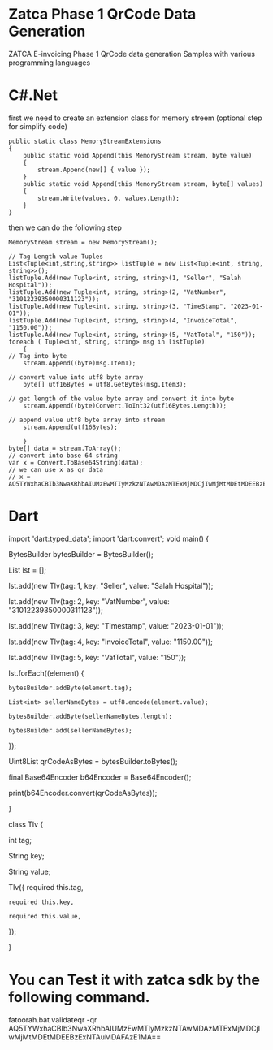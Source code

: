 # Zatca Phase 1 QrCode Data Generation
ZATCA E-invoicing Phase 1 QrCode data generation Samples with various programming languages 

# C#.Net

first we need to create an extension class for memory streem (optional step for simplify code)


    public static class MemoryStreamExtensions
    {
        public static void Append(this MemoryStream stream, byte value)
        {
            stream.Append(new[] { value });
        }
        public static void Append(this MemoryStream stream, byte[] values)
        {
            stream.Write(values, 0, values.Length);
        }
    }
    

then we can do the following step 


    MemoryStream stream = new MemoryStream();
	
    // Tag Length value Tuples
    List<Tuple<int,string,string>> listTuple = new List<Tuple<int, string, string>>();
    listTuple.Add(new Tuple<int, string, string>(1, "Seller", "Salah Hospital"));
    listTuple.Add(new Tuple<int, string, string>(2, "VatNumber", "31012239350000311123"));
    listTuple.Add(new Tuple<int, string, string>(3, "TimeStamp", "2023-01-01"));
    listTuple.Add(new Tuple<int, string, string>(4, "InvoiceTotal", "1150.00"));
    listTuple.Add(new Tuple<int, string, string>(5, "VatTotal", "150"));
    foreach ( Tuple<int, string, string> msg in listTuple)
        {
	// Tag into byte
        stream.Append((byte)msg.Item1);
	
	// convert value into utf8 byte array
        byte[] utf16Bytes = utf8.GetBytes(msg.Item3);
	
	// get length of the value byte array and convert it into byte
        stream.Append((byte)Convert.ToInt32(utf16Bytes.Length));
	
	// append value utf8 byte array into stream
        stream.Append(utf16Bytes);
	
        }
    byte[] data = stream.ToArray();  
    // convert into base 64 string
    var x = Convert.ToBase64String(data);
    // we can use x as qr data
    // x = AQ5TYWxhaCBIb3NwaXRhbAIUMzEwMTIyMzkzNTAwMDAzMTExMjMDCjIwMjMtMDEtMDEEBzExNTAuMDAFAzE1MA==
    

# Dart 

import 'dart:typed_data';
import 'dart:convert';
void main() {

  BytesBuilder bytesBuilder = BytesBuilder();
  
  List<Tlv> lst = [];
	
  lst.add(new Tlv(tag: 1, key: "Seller", value: "Salah Hospital"));
	
  lst.add(new Tlv(tag: 2, key: "VatNumber", value: "31012239350000311123"));
	
  lst.add(new Tlv(tag: 3, key: "Timestamp", value: "2023-01-01"));
	
  lst.add(new Tlv(tag: 4, key: "InvoiceTotal", value: "1150.00"));
	
  lst.add(new Tlv(tag: 5, key: "VatTotal", value: "150"));
	
  lst.forEach((element) {
	
    bytesBuilder.addByte(element.tag);
	
    List<int> sellerNameBytes = utf8.encode(element.value);
	
    bytesBuilder.addByte(sellerNameBytes.length);
	
    bytesBuilder.add(sellerNameBytes);
	
  });
	
  Uint8List qrCodeAsBytes = bytesBuilder.toBytes();
	
  final Base64Encoder b64Encoder = Base64Encoder();
	
  print(b64Encoder.convert(qrCodeAsBytes));
	
}
	
class Tlv {
	
  int tag;
	
  String key;
	
  String value;
	
  Tlv({
    required this.tag,
	
    required this.key,
	
    required this.value,
  });
	
}
	

	

# You can Test it with zatca sdk by the following command.

fatoorah.bat validateqr -qr AQ5TYWxhaCBIb3NwaXRhbAIUMzEwMTIyMzkzNTAwMDAzMTExMjMDCjIwMjMtMDEtMDEEBzExNTAuMDAFAzE1MA==


